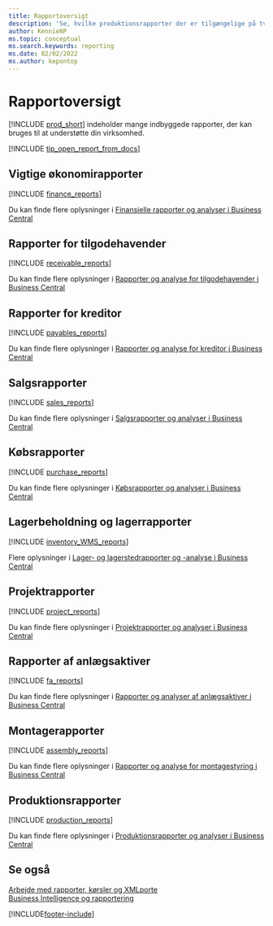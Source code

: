 ```yaml
---
title: Rapportoversigt
description: 'Se, hvilke produktionsrapporter der er tilgængelige på tværs af alle funktionsområder i standardversionen af Business Central, så du kan holde styr på virksomheden.'
author: KennieNP
ms.topic: conceptual
ms.search.keywords: reporting
ms.date: 02/02/2022
ms.author: kepontop
---
```

# <a name="report-overview" />Rapportoversigt

[!INCLUDE [prod_short](includes/prod_short.md)] indeholder mange indbyggede rapporter, der kan bruges til at understøtte din virksomhed.  

[!INCLUDE [tip_open_report_from_docs](includes/tip-open-report-from-docs.md)]

## <a name="key-financial-reports" />Vigtige økonomirapporter

[!INCLUDE [finance_reports](includes/finance-reports-include.md)]

Du kan finde flere oplysninger i [Finansielle rapporter og analyser i Business Central](finance-reports.md)

## <a name="accounts-receivable-reports" />Rapporter for tilgodehavender

[!INCLUDE [receivable_reports](includes/receivable-reports-include.md)]

Du kan finde flere oplysninger i [Rapporter og analyse for tilgodehavender i Business Central](receivables-reports.md)

## <a name="accounts-payable-reports" />Rapporter for kreditor

[!INCLUDE [payables_reports](includes/payables-reports-include.md)]

Du kan finde flere oplysninger i [Rapporter og analyse for kreditor i Business Central](payables-reports.md)

## <a name="sales-reports" />Salgsrapporter

[!INCLUDE [sales_reports](includes/sales-reports-include.md)]

Du kan finde flere oplysninger i [Salgsrapporter og analyser i Business Central](sales-reports.md)

## <a name="purchase-reports" />Købsrapporter

[!INCLUDE [purchase_reports](includes/purchase-reports-include.md)]

Du kan finde flere oplysninger i [Købsrapporter og analyser i Business Central](purchase-reports.md)

## <a name="inventory-and-warehouse-reports" />Lagerbeholdning og lagerrapporter

[!INCLUDE [inventory_WMS_reports](includes/inventory-WMS-reports-include.md)]

Flere oplysninger i [Lager- og lagerstedrapporter og -analyse i Business Central](inventory-wms-reports.md)

## <a name="project-reports" />Projektrapporter

[!INCLUDE [project_reports](includes/project-reports-include.md)]

Du kan finde flere oplysninger i [Projektrapporter og analyser i Business Central](project-reports.md)

## <a name="fixed-assets-reports" />Rapporter af anlægsaktiver

[!INCLUDE [fa_reports](includes/fa-reports-include.md)]

Du kan finde flere oplysninger i [Rapporter og analyser af anlægsaktiver i Business Central](fa-reports.md)

## <a name="assembly-reports" />Montagerapporter

[!INCLUDE [assembly_reports](includes/assembly-reports-include.md)]

Du kan finde flere oplysninger i [Rapporter og analyse for montagestyring i Business Central](assembly-reports.md)

## <a name="production-reports" />Produktionsrapporter

[!INCLUDE [production_reports](includes/production-reports-include.md)]

Du kan finde flere oplysninger i [Produktionsrapporter og analyser i Business Central](production-reports.md)

## <a name="see-also" />Se også

[Arbejde med rapporter, kørsler og XMLporte](ui-work-report.md)  
[Business Intelligence og rapportering](reports-bi-reporting.md)  

[!INCLUDE[footer-include](includes/footer-banner.md)]
